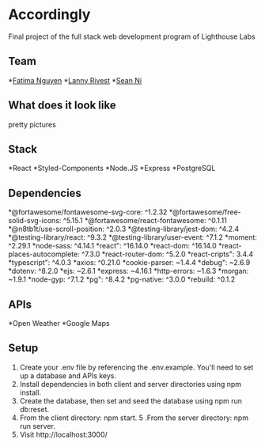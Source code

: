 # Accordingly
Final project of the full stack web development program of Lighthouse Labs


## Team
  *[Fatima Nguyen](https://github.com/fatimanguyen2)
  *[Lanny Rivest](https://github.com/LawfulKami)
  *[Sean Ni](https://github.com/NX915)

## What does it look like

pretty pictures

## Stack
  *React
  *Styled-Components
  *Node.JS
  *Express
  *PostgreSQL

## Dependencies

  *@fortawesome/fontawesome-svg-core: ^1.2.32
  *@fortawesome/free-solid-svg-icons: ^5.15.1
  *@fortawesome/react-fontawesome: ^0.1.11
  *@n8tb1t/use-scroll-position: ^2.0.3
  *@testing-library/jest-dom: ^4.2.4
  *@testing-library/react: ^9.3.2
  *@testing-library/user-event: ^7.1.2
  *moment: ^2.29.1
  *node-sass: ^4.14.1
  *react": ^16.14.0
  *react-dom: ^16.14.0
  *react-places-autocomplete: ^7.3.0
  *react-router-dom: ^5.2.0
  *react-cripts": 3.4.4
  *typescript": ^4.0.3
  *axios: ^0.21.0
  *cookie-parser: ~1.4.4
  *debug": ~2.6.9
  *dotenv: ^8.2.0
  *ejs: ~2.6.1
  *express: ~4.16.1
  *http-errors: ~1.6.3
  *morgan: ~1.9.1
  *node-gyp: ^7.1.2
  *pg": ^8.4.2
  *pg-native: ^3.0.0
  *rebuild: ^0.1.2
  
## APIs
  
 *Open Weather
 *Google Maps

## Setup

1. Create your .env file by referencing the .env.example. You'll need to set up a database and APIs keys.
2. Install dependencies in both client and server directories using npm install.
3. Create the database, then set and seed the database using npm run db:reset.
4. From the client directory: npm start.
5 .From the server directory: npm run server.
6. Visit http://localhost:3000/
